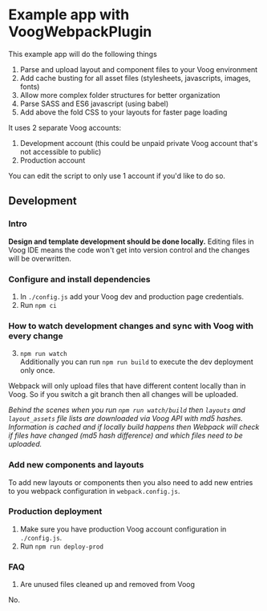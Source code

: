 # Example app with VoogWebpackPlugin

This example app will do the following things

1. Parse and upload layout and component files to your Voog environment
2. Add cache busting for all asset files (stylesheets, javascripts, images, fonts)
3. Allow more complex folder structures for better organization
4. Parse SASS and ES6 javascript (using babel)
5. Add above the fold CSS to your layouts for faster page loading

It uses 2 separate Voog accounts:

1. Development account (this could be unpaid private Voog account that's not accessible to public)
2. Production account

You can edit the script to only use 1 account if you'd like to do so.

## Development

### Intro 

**Design and template development should be done locally.** Editing files in Voog IDE means the 
code won't get into version control and the changes will be overwritten.

### Configure and install dependencies

1. In `./config.js` add your Voog dev and production page credentials.
3. Run `npm ci`

### How to watch development changes and sync with Voog with every change

3. `npm run watch`  
Additionally you can run `npm run build` to execute the dev deployment only once.

Webpack will only upload files that have different content locally than in Voog. So if you switch a git branch 
then all changes will be uploaded.

_Behind the scenes when you run `npm run watch/build` then `layouts` and `layout_assets` file lists are 
downloaded via Voog API with md5 hashes. Information is cached and if locally build happens then Webpack 
will check if files have changed (md5 hash difference) and which files need to be uploaded._

### Add new components and layouts

To add new layouts or components then you also need to add new entries to you webpack configuration in 
`webpack.config.js`.

### Production deployment

1. Make sure you have production Voog account configuration in `./config.js`.
2. Run `npm run deploy-prod`

### FAQ

1. Are unused files cleaned up and removed from Voog

No.

